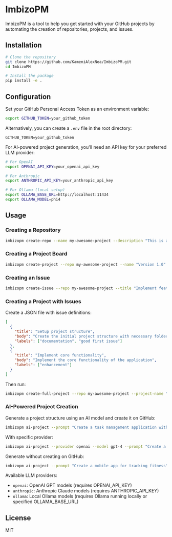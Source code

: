 # ImbizoPM

ImbizoPM is a tool to help you get started with your GitHub projects by automating the creation of repositories, projects, and issues.

## Installation

```bash
# Clone the repository
git clone https://github.com/KameniAlexNea/ImbizoPM.git
cd ImbizoPM

# Install the package
pip install -e .
```

## Configuration

Set your GitHub Personal Access Token as an environment variable:

```bash
export GITHUB_TOKEN=your_github_token
```

Alternatively, you can create a `.env` file in the root directory:

```
GITHUB_TOKEN=your_github_token
```

For AI-powered project generation, you'll need an API key for your preferred LLM provider:

```bash
# For OpenAI
export OPENAI_API_KEY=your_openai_api_key

# For Anthropic
export ANTHROPIC_API_KEY=your_anthropic_api_key

# For Ollama (local setup)
export OLLAMA_BASE_URL=http://localhost:11434
export OLLAMA_MODEL=phi4
```

## Usage

### Creating a Repository

```bash
imbizopm create-repo --name my-awesome-project --description "This is an awesome project"
```

### Creating a Project Board

```bash
imbizopm create-project --repo my-awesome-project --name "Version 1.0" --description "First release of the project"
```

### Creating an Issue

```bash
imbizopm create-issue --repo my-awesome-project --title "Implement feature X" --body "We need to implement feature X with these requirements..."
```

### Creating a Project with Issues

Create a JSON file with issue definitions:

```json
[
  {
    "title": "Setup project structure",
    "body": "Create the initial project structure with necessary folders and files",
    "labels": ["documentation", "good first issue"]
  },
  {
    "title": "Implement core functionality",
    "body": "Implement the core functionality of the application",
    "labels": ["enhancement"]
  }
]
```

Then run:

```bash
imbizopm create-full-project --repo my-awesome-project --project-name "Sprint 1" --issues-file issues.json
```

### AI-Powered Project Creation

Generate a project structure using an AI model and create it on GitHub:

```bash
imbizopm ai-project --prompt "Create a task management application with user authentication"
```

With specific provider:

```bash
imbizopm ai-project --provider openai --model gpt-4 --prompt "Create a Python web scraper with proxy rotation"
```

Generate without creating on GitHub:

```bash
imbizopm ai-project --prompt "Create a mobile app for tracking fitness" --dry-run --save-tasks project-tasks.json
```

Available LLM providers:

- `openai`: OpenAI GPT models (requires OPENAI_API_KEY)
- `anthropic`: Anthropic Claude models (requires ANTHROPIC_API_KEY)
- `ollama`: Local Ollama models (requires Ollama running locally or specified OLLAMA_BASE_URL)

## License

MIT
